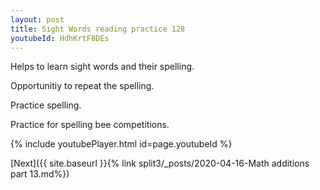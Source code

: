 ```yaml
---
layout: post
title: Sight Words reading practice 128
youtubeId: HdhKrtF8DEs
---
```

 
 
Helps to learn sight words and their spelling.

Opportunitiy to repeat the spelling. 

Practice spelling. 
 
Practice for spelling bee competitions. 
 
{% include youtubePlayer.html id=page.youtubeId %}
 
 

[Next]({{ site.baseurl }}{% link  split3/_posts/2020-04-16-Math additions part 13.md%})
 
